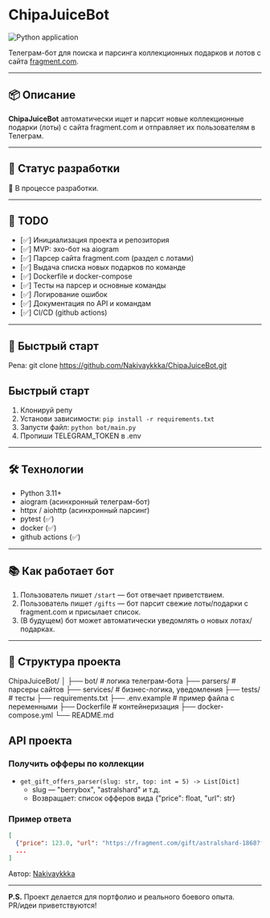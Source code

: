 # ChipaJuiceBot
![Python application](https://github.com/Nakivaykkka/ChipaJuiceBot/actions/workflows/python-app.yml/badge.svg)

Телеграм-бот для поиска и парсинга коллекционных подарков и лотов с сайта [fragment.com](https://fragment.com/).

---

## 📦 Описание

**ChipaJuiceBot** автоматически ищет и парсит новые коллекционные подарки (лоты) с сайта fragment.com и отправляет их пользователям в Телеграм.

---

## 🚦 Статус разработки

🚧 В процессе разработки.

---

## 📝 TODO

- [✅] Инициализация проекта и репозитория
- [✅] MVP: эхо-бот на aiogram
- [✅] Парсер сайта fragment.com (раздел с лотами)
- [✅] Выдача списка новых подарков по команде
- [✅] Dockerfile и docker-compose
- [✅] Тесты на парсер и основные команды
- [✅] Логирование ошибок
- [✅] Документация по API и командам
- [✅] CI/CD (github actions)

---

## 🚀 Быстрый старт
Репа:
git clone https://github.com/Nakivaykkka/ChipaJuiceBot.git

## Быстрый старт
1. Клонируй репу
2. Установи зависимости: `pip install -r requirements.txt`
3. Запусти файл: `python bot/main.py`
4. Пропиши TELEGRAM_TOKEN в .env


---

## 🛠️ Технологии

- Python 3.11+
- aiogram (асинхронный телеграм-бот)
- httpx / aiohttp (асинхронный парсинг)
- pytest (✅)
- docker (✅)
- github actions (✅)

---

## 📚 Как работает бот

1. Пользователь пишет `/start` — бот отвечает приветствием.
2. Пользователь пишет `/gifts` — бот парсит свежие лоты/подарки с fragment.com и присылает список.
3. (В будущем) бот может автоматически уведомлять о новых лотах/подарках.

---

## 🧩 Структура проекта
ChipaJuiceBot/
│
├── bot/ # логика телеграм-бота
├── parsers/ # парсеры сайтов
├── services/ # бизнес-логика, уведомления
├── tests/ # тесты
├── requirements.txt
├── .env.example # пример файла с переменными
├── Dockerfile # контейнеризация
├── docker-compose.yml
└── README.md


## API проекта

### Получить офферы по коллекции
- `get_gift_offers_parser(slug: str, top: int = 5) -> List[Dict]`
    - slug — "berrybox", "astralshard" и т.д.
    - Возвращает: список офферов вида {"price": float, "url": str}

### Пример ответа
```json
[
  {"price": 123.0, "url": "https://fragment.com/gift/astralshard-1868?filter=sale"},
  ...
]
```


Автор: [Nakivaykkka](https://github.com/Nakivaykkka/)

---

**P.S.** Проект делается для портфолио и реального боевого опыта.  
PR/идеи приветствуются!

